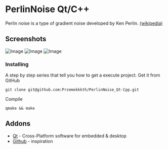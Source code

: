 # PerlinNoise Qt/C++
Perlin noise is a type of gradient noise developed by Ken Perlin.
[(wikipedia)](https://en.wikipedia.org/wiki/Perlin_noise)

## Screenshots
![Image](https://user-images.githubusercontent.com/28188300/196518116-93622088-92ff-496d-a579-ad6cbb2f6790.gif)
![Image](https://user-images.githubusercontent.com/28188300/196518062-a584df12-8d81-4792-bfdf-ebe1950c77be.gif)
![Image](https://user-images.githubusercontent.com/28188300/196518144-bd689e6f-303e-497b-be1d-559bf8f1438e.gif)

### Installing
A step by step series  that tell you how to get a execute project.
Get it from GitHub
```
git clone git@github.com:Przemekkkth/PerlinNoise_Qt-Cpp.git
```
Compile
```
qmake && make
```

## Addons
* [Qt](https://www.qt.io/) - Cross-Platform software for embedded & desktop
* [Github](https://github.com/OneLoneCoder/Javidx9/blob/master/ConsoleGameEngine/SmallerProjects/OneLoneCoder_PerlinNoise.cpp) - inspiration
